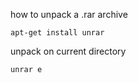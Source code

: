 how to unpack a .rar archive 

    apt-get install unrar

unpack on current directory

    unrar e

